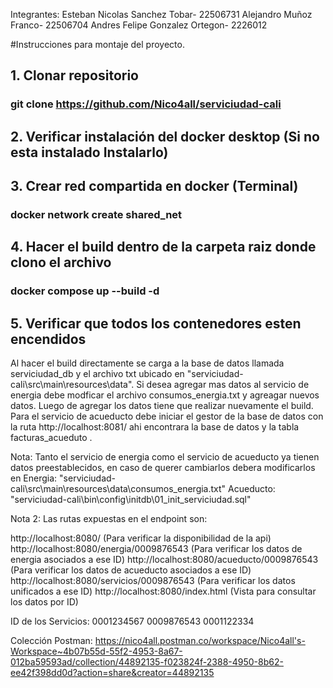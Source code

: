 Integrantes:
Esteban Nicolas Sanchez Tobar- 22506731
Alejandro Muñoz Franco- 22506704
Andres Felipe Gonzalez Ortegon- 2226012




#Instrucciones para montaje del proyecto.
## 1. Clonar repositorio
### git clone https://github.com/Nico4all/serviciudad-cali
## 2. Verificar instalación del docker desktop (Si no esta instalado Instalarlo)
## 3. Crear red compartida en docker (Terminal)
### docker network create shared_net
## 4. Hacer el build dentro de la carpeta raiz donde clono el archivo
### docker compose up --build -d
## 5. Verificar que todos los contenedores esten encendidos

Al hacer el build directamente se carga a la base de datos llamada serviciudad_db y el archivo txt ubicado en "serviciudad-cali\src\main\resources\data".
Si desea agregar mas datos al servicio de energia debe modficar el archivo consumos_energia.txt y agreagar nuevos datos.
Luego de agregar los datos tiene que realizar nuevamente el build.
Para el servicio de acueducto debe iniciar el gestor de la base de datos con la ruta http://localhost:8081/ ahi encontrara la base de datos y la tabla facturas_acueduto .

Nota: Tanto el servicio de energia como el servicio de acueducto ya tienen datos preestablecidos, en caso de querer cambiarlos debera modificarlos en
Energia: "serviciudad-cali\src\main\resources\data\consumos_energia.txt"
Acueducto: "serviciudad-cali\bin\config\initdb\01_init_serviciudad.sql"


Nota 2: Las rutas expuestas en el endpoint son: 

http://localhost:8080/ (Para verificar la disponibilidad de la api)
http://localhost:8080/energia/0009876543 (Para verificar los datos de energia asociados a ese ID)
http://localhost:8080/acueducto/0009876543 (Para verificar los datos de acueducto asociados a ese ID)
http://localhost:8080/servicios/0009876543 (Para verificar los datos unificados a ese ID)
http://localhost:8080/index.html  (Vista para consultar los datos por ID)

ID de los Servicios:
0001234567
0009876543
0001122334

Colección Postman:
https://nico4all.postman.co/workspace/Nico4all's-Workspace~4b07b55d-55f2-4953-8a67-012ba59593ad/collection/44892135-f023824f-2388-4950-8b62-ee42f398dd0d?action=share&creator=44892135

